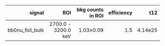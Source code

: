 | **signal**        | **ROI**             | **bkg counts in ROI** | **efficiency** | **t12** |
|------------------:|--------------------:|----------------------:|---------------:|--------:|
| bb0nu\_foil\_bulk | 2700.0 - 3200.0 keV | 1.03±0.09             | 1.5            | 4.14e25 |
